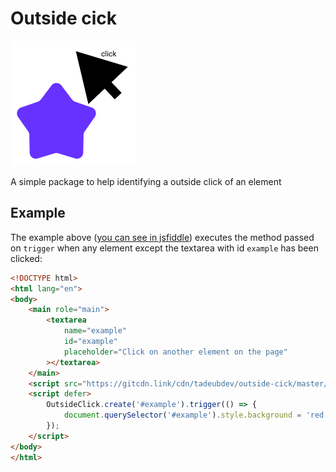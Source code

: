# Outside cick

![Logo](https://github.com/tadeubdev/outside-cick/blob/master/images/logo.png?raw=true)

A simple package to help identifying a outside click of an element


## Example

The example above ([you can see in jsfiddle](https://jsfiddle.net/kurcshj9/3/)) executes the method passed on `trigger` when any element except the textarea with id `example` has been clicked:

```html
<!DOCTYPE html>
<html lang="en">
<body>
    <main role="main">
        <textarea
            name="example"
            id="example"
            placeholder="Click on another element on the page"
        ></textarea>
    </main>
	<script src="https://gitcdn.link/cdn/tadeubdev/outside-cick/master/dist/outside-click.js"></script>
    <script defer>
        OutsideClick.create('#example').trigger(() => {
            document.querySelector('#example').style.background = 'red';
        });
    </script>
</body>
</html>
```
